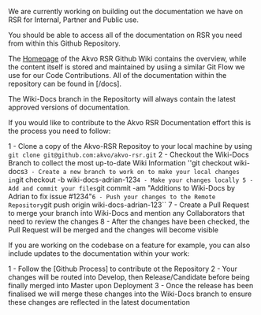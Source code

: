 We are currently working on building out the documentation we have on RSR for Internal, Partner and Public use.

You should be able to access all of the documentation on RSR you need from within this Github Repository.

The [Homepage](https://github.com/akvo/akvo-rsr/wiki) of the Akvo RSR Github Wiki contains the overview, while the content itself is stored and maintained by usiing a similar Git Flow we use for our Code Contributions. All of the documentation within the repository can be found in [/docs].

The Wiki-Docs branch in the Repositorty will always contain the latest approved versions of documentation.

If you would like to contribute to the Akvo RSR Documentation effort this is the process you need to follow:

1 - Clone a copy of the Akvo-RSR Repositoy to your local machine by using ``git clone git@github.com:akvo/akvo-rsr.git``
2 - Checkout the Wiki-Docs Branch to collect the most up-to-date Wiki Information ''git checkout wiki-docs``
3 - Create a new branch to work on to make your local changes in ``git checkout -b wiki-docs-adrian-123``
4 - Make your changes locally
5 - Add and commit your files ``git commit -am "Additions to Wiki-Docs by Adrian to fix issue #1234"``
6 - Push your changes to the Remote Repository ``git push origin wiki-docs-adrian-123``
7 - Create a Pull Request to merge your branch into Wiki-Docs and mention any Collaborators that need to review the changes
8 - After the changes have been checked, the Pull Request will be merged and the changes will become visible

If you are working on the codebase on a feature for example, you can also include updates to the documentation within your work:

1 - Follow the [Github Process] to contribute ot the Repository
2 - Your changes will be routed into Develop, then Release/Candidate before being finally merged into Master upon Deployment
3 - Once the release has been finalised we will merge these changes into the Wiki-Docs branch to ensure these changes are reflected in the latest documentation